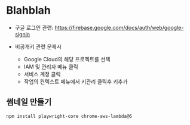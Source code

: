 # Blahblah

- 구글 로그인 관련: https://firebase.google.com/docs/auth/web/google-signin

- 비공개키 관련 문제시
  - Google Cloud의 해당 프로젝트를 선택
  - IAM 및 관리자 메뉴 클릭
  - 서비스 계정 클릭
  - 작업의 컨텍스트 메뉴에서 키관리 클릭후 키추가

## 썸네일 만들기

```bash
npm install playwright-core chrome-aws-lambda@6
```
